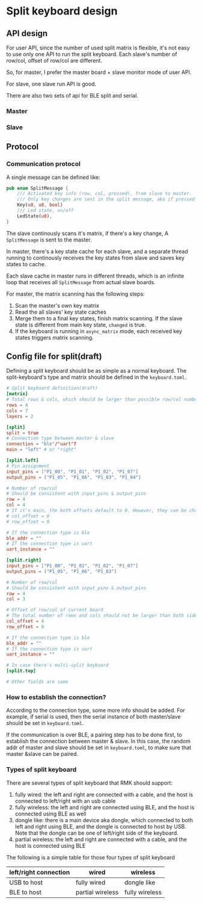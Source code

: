 # Split keyboard design

## API design

For user API, since the number of used split matrix is flexible, it's not easy to use only one API to run the split keyboard. Each slave's number of row/col, offset of row/col are different.

So, for master, I prefer the master board + slave monitor mode of user API.

For slave, one slave run API is good.

There are also two sets of api for BLE split and serial.


### Master




### Slave

## Protocol

### Communication protocol

A single message can be defined like:

```rust
pub enum SplitMessage {
    /// Activated key info (row, col, pressed), from slave to master.
    /// Only key changes are sent in the split message, aka if pressed = true, the actual event is this key state changes from released -> pressed and vice versa.
    Key(u8, u8, bool)
    /// Led state, on/off
    LedState(u8),
}
```

The slave continously scans it's matrix, if there's a key change, A `SplitMessage` is sent to the master.

In master, there's a key state cache for each slave, and a separate thread running to continously receives the key states from slave and saves key states to cache.

Each slave cache in master runs in different threads, which is an infinite loop that receives all `SplitMessage` from actual slave boards. 

For master, the matrix scanning has the following steps: 

1. Scan the master's own key matrix
2. Read the all slaves' key state caches
3. Merge them to a final key states, finish matrix scanning. If the slave state is different from main key state, `changed` is true.
4. If the keyboard is running in `async_matrix` mode, each received key states triggers matrix scanning. 

## Config file for split(draft)

Defining a split keyboard should be as simple as a normal keyboard. The split-keyboard's type and matrix should be defined in the `keyboard.toml`.

```toml
# Split keyboard definition(draft)
[matrix]
# Total rows & cols, which should be larger than possible row/col number of all splits
rows = 4
cols = 7
layers = 2

[split]
split = true
# Connection type between master & slave
connection = "ble"/"uart"?
main = "left" # or "right"

[split.left]
# Pin assignment
input_pins = ["P1_00", "P1_01", "P1_02", "P1_07"]
output_pins = ["P1_05", "P1_06", "P1_03", "P1_04"]

# Number of row/col
# Should be consistent with input_pins & output_pins
row = 4
col = 4
# If it's main, the both offsets default to 0. However, they can be changed
# col_offset = 0
# row_offset = 0

# If the connection type is ble
ble_addr = ""
# If the connection type is uart
uart_instance = ""

[split.right]
input_pins = ["P1_00", "P1_01", "P1_02", "P1_07"]
output_pins = ["P1_05", "P1_06", "P1_03"]

# Number of row/col
# Should be consistent with input_pins & output_pins
row = 4
col = 3

# Offset of row/col of current board
# The total number of rows and cols should not be larger than both sides' row num + row offset
col_offset = 4
row_offset = 0

# If the connection type is ble
ble_addr = ""
# If the connection type is uart
uart_instance = ""

# In case there's multi-split keyboard
[split.top]

# Other fields are same

```

### How to establish the connection?

According to the connection type, some more info should be added. For example, if serial is used, then the serial instance of both master/slave should be set in `keyboard.toml`.

If the communication is over BLE, a pairing step has to be done first, to establish the connection between master & slave. In this case, the random addr of master and slave should be set in `keyboard.toml`, to make sure that master &slave can be paired.

### Types of split keyboard

There are several types of split keyboard that RMK should support:

1. fully wired: the left and right are connected with a cable, and the host is connected to left/right with an usb cable
2. fully wireless: the left and right are connected using BLE, and the host is connected using BLE as well
3. dongle like: there is a main device aka dongle, which connected to both left and right using BLE, and the dongle is connected to host by USB. Note that the dongle can be one of left/right side of the keyboard.
4. partial wireless: the left and right are connected with a cable, and the host is connected using BLE

The following is a simple table for those four types of split keyboard

| left/right connection | wired            | wireless       |
| --------------------- | ---------------- | -------------- |
| USB to host           | fully wired      | dongle like    |
| BLE to host           | partial wireless | fully wireless |